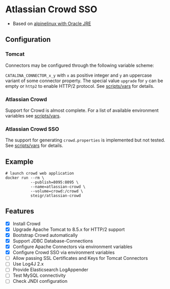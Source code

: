 # Atlassian Crowd SSO

- Based on [alpinelinux with Oracle JRE](http://hub.docker.com/r/anapsix/alpine-java)

## Configuration

### Tomcat

Connectors may be configured through the following variable scheme:

`CATALINA_CONNECTOR_x_y` with `x` as positive integer and `y` an uppercase variant of some connector property. The special value `upgrade` for `y` can be empty or `http2` to enable HTTP/2 protocol. See [scripts/vars](scripts/vars) for details.

### Atlassian Crowd

Support for Crowd is almost complete. For a list of available environment variables see [scripts/vars](scripts/vars).

### Atlassian Crowd SSO

The support for generating `crowd.properties` is implemented but not tested. See [scripts/vars](scripts/vars) for details.

## Example

```shell
# launch crowd web application
docker run --rm \
           --publish=8095:8095 \
           --name=atlassian-crowd \
           --volume=crowd:/crowd \
           steigr/atlassian-crowd
```

## Features

- [x] Install Crowd
- [x] Upgrade Apache Tomcat to 8.5.x for HTTP/2 support
- [x] Bootstrap Crowd automatically
- [x] Support JDBC Database-Connections
- [x] Configure Apache Connectors via environment variables
- [x] Configure Crowd SSO via environment variables
- [ ] Allow passing SSL Certificates and Keys for Tomcat Connectors
- [ ] Use Log4J 2.x
- [ ] Provide Elasticsearch LogAppender
- [ ] Test MySQL connectivity
- [ ] Check JNDI configuration